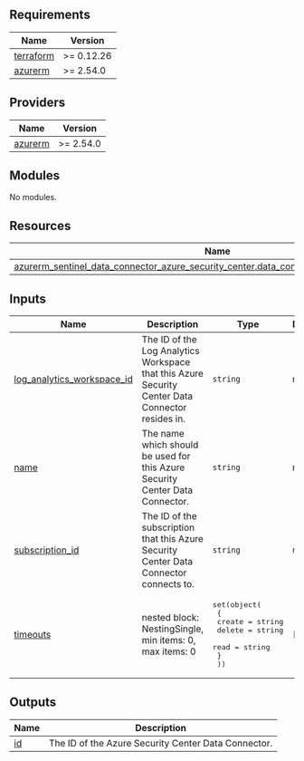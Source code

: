 <!-- BEGIN_TF_DOCS -->
## Requirements

| Name                                                                      | Version    |
|---------------------------------------------------------------------------|------------|
| <a name="requirement_terraform"></a> [terraform](#requirement\_terraform) | >= 0.12.26 |
| <a name="requirement_azurerm"></a> [azurerm](#requirement\_azurerm)       | >= 2.54.0  |

## Providers

| Name                                                          | Version   |
|---------------------------------------------------------------|-----------|
| <a name="provider_azurerm"></a> [azurerm](#provider\_azurerm) | >= 2.54.0 |

## Modules

No modules.

## Resources

| Name                                                                                                                                                                                                                        | Type     |
|-----------------------------------------------------------------------------------------------------------------------------------------------------------------------------------------------------------------------------|----------|
| [azurerm_sentinel_data_connector_azure_security_center.data_connector_azure_security_center](https://registry.terraform.io/providers/hashicorp/azurerm/latest/docs/resources/sentinel_data_connector_azure_security_center) | resource |

## Inputs

| Name                                                                                                                   | Description                                                                                      | Type                                                                                                                        | Default | Required |
|------------------------------------------------------------------------------------------------------------------------|--------------------------------------------------------------------------------------------------|-----------------------------------------------------------------------------------------------------------------------------|---------|:--------:|
| <a name="input_log_analytics_workspace_id"></a> [log\_analytics\_workspace\_id](#input\_log\_analytics\_workspace\_id) | The ID of the Log Analytics Workspace that this Azure Security Center Data Connector resides in. | `string`                                                                                                                    | n/a     |   yes    |
| <a name="input_name"></a> [name](#input\_name)                                                                         | The name which should be used for this Azure Security Center Data Connector.                     | `string`                                                                                                                    | n/a     |   yes    |
| <a name="input_subscription_id"></a> [subscription\_id](#input\_subscription\_id)                                      | The ID of the subscription that this Azure Security Center Data Connector connects to.           | `string`                                                                                                                    | `null`  |    no    |
| <a name="input_timeouts"></a> [timeouts](#input\_timeouts)                                                             | nested block: NestingSingle, min items: 0, max items: 0                                          | <pre>set(object(<br>    {<br>      create = string<br>      delete = string<br>      read   = string<br>    }<br>  ))</pre> | `[]`    |    no    |

## Outputs

| Name                                       | Description                                         |
|--------------------------------------------|-----------------------------------------------------|
| <a name="output_id"></a> [id](#output\_id) | The ID of the Azure Security Center Data Connector. |
<!-- END_TF_DOCS -->
